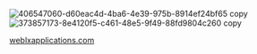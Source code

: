 
![406547060-d60eac4d-4ba6-4e39-975b-8914ef24bf65 copy](https://github.com/user-attachments/assets/53c1f204-7f8f-43f0-803a-5aa2817f4bd2)
![373857173-8e4120f5-c461-48e5-9f49-88fd9804c260 copy](https://github.com/user-attachments/assets/0e08025b-d032-44fb-a995-53025cbf10ef)


<a href="https://weblxapplications.com/dohabit">weblxapplications.com</a>


